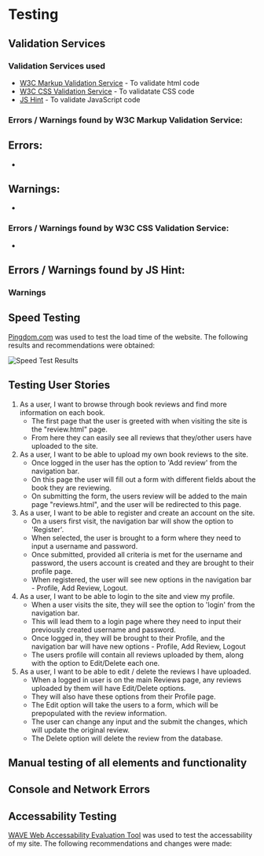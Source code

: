 # Testing

## Validation Services
### Validation Services used
* [W3C Markup Validation Service](https://validator.w3.org/) - To validate html code
* [W3C CSS Validation Service](https://jigsaw.w3.org/css-validator/) - To validatate CSS code
* [JS Hint](https://jshint.com/) - To validate JavaScript code

### Errors / Warnings found by W3C Markup Validation Service:
## Errors:
- 
## Warnings: 
- 

### Errors / Warnings found by W3C CSS Validation Service:
- 

## Errors / Warnings found by JS Hint:
### Warnings


## Speed Testing
[Pingdom.com](https://tools.pingdom.com/) was used to test the load time of the website.
The following results and recommendations were obtained:

![Speed Test Results](assets/images/readme-images/speed-test.JPG)
      
## Testing User Stories 
1. As a user, I want to browse through book reviews and find more information on each book.
    - The first page that the user is greeted with when visiting the site is the "review.html" page.
    - From here they can easily see all reviews that they/other users have uploaded to the site.
2. As a user, I want to be able to upload my own book reviews to the site.
    - Once logged in the user has the option to 'Add review' from the navigation bar.
    - On this page the user will fill out a form with different fields about the book they are reviewing.
    - On submitting the form, the users review will be added to the main page "reviews.html", and the user will be redirected to this page.
3. As a user, I want to be able to register and create an account on the site.
    - On a users first visit, the navigation bar will show the option to 'Register'.
    - When selected, the user is brought to a form where they need to input a username and password.
    - Once submitted, provided all criteria is met for the username and password, the users account is created and they are brought to their profile page.
    - When registered, the user will see new options in the navigation bar - Profile, Add Review, Logout.
4. As a user, I want to be able to login to the site and view my profile.
    - When a user visits the site, they will see the option to 'login' from the navigation bar.
    - This will lead them to a login page where they need to input their previously created username and password.
    - Once logged in, they will be brought to their Profile, and the navigation bar will have new options - Profile, Add Review, Logout
    - The users profile will contain all reviews uploaded by them, along with the option to Edit/Delete each one.
5. As a user, I want to be able to edit / delete the reviews I have uploaded. 
    - When a logged in user is on the main Reviews page, any reviews uploaded by them will have Edit/Delete options.
    - They will also have these options from their Profile page.
    - The Edit option will take the users to a form, which will be prepopulated with the review information.
    - The user can change any input and the submit the changes, which will update the original review.
    - The Delete option will delete the review from the database.

## Manual testing of all elements and functionality 

## Console and Network Errors 

## Accessability Testing
[WAVE Web Accessability Evaluation Tool](https://wave.webaim.org/) was used to test the accessability of my site.
The following recommendations and changes were made:
    